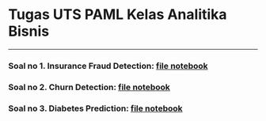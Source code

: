 # Tugas UTS PAML Kelas Analitika Bisnis

---

### Soal no 1. Insurance Fraud Detection: [file notebook](https://github.com/hidrodixtion/uts-paml/blob/main/Insurance%20Fraud%20Detection.ipynb)

### Soal no 2. Churn Detection: [file notebook](https://github.com/hidrodixtion/uts-paml/blob/main/Churn%20Prediction.ipynb)

### Soal no 3. Diabetes Prediction: [file notebook](https://github.com/hidrodixtion/uts-paml/blob/main/Diabetes%20Prediction.ipynb)